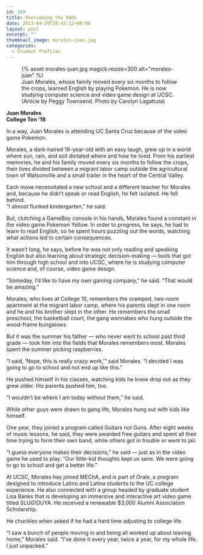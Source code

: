 ```yaml
---
id: 349
title: Overcoming the Odds
date: 2013-04-29T20:43:12+00:00
layout: post
excerpt: ""
thumbnail_image: morales-juan.jpg
categories:
  - Student Profiles
---
```

<figure class="inline-image right">
{% asset morales-juan.jpg magick:resize=300 alt="morales-juan" %}<figcaption>Juan Morales, whose family moved every six months to follow the crops, learned English by playing Pokemon. He is now studying computer science and video game design at UCSC. (Article by Peggy Townsend. Photo by Carolyn Lagattuta)</figcaption></figure>

**Juan Morales**  
 **College Ten ’18**

In a way, Juan Morales is attending UC Santa Cruz because of the video game Pokemon.

Morales, a dark-haired 18-year-old with an easy laugh, grew up in a world where sun, rain, and soil dictated where and how he lived. From his earliest memories, he and his family moved every six months to follow the crops, their lives divided between a migrant labor camp outside the agricultural town of Watsonville and a small trailer in the heart of the Central Valley.

Each move necessitated a new school and a different teacher for Morales and, because he didn&#8217;t speak or read English, he felt isolated. He fell behind.  
&#8220;I almost flunked kindergarten,&#8221; he said.

But, clutching a GameBoy console in his hands, Morales found a constant in the video game Pokemon Yellow. In order to progress, he says, he had to learn to read English, so he spent hours puzzling out the words, watching what actions led to certain consequences.

It wasn&#8217;t long, he says, before he was not only reading and speaking English but also learning about strategic decision-making — tools that got him through high school and into UCSC, where he is studying computer science and, of course, video game design.

&#8220;Someday, I&#8217;d like to have my own gaming company,&#8221; he said. &#8220;That would be amazing.&#8221;

Morales, who lives at College 10, remembers the cramped, two-room apartment at the migrant labor camp, where his parents slept in one room and he and his brother slept in the other. He remembers the small preschool, the basketball court, the gang wannabes who hung outside the wood-frame bungalows

But it was the summer his father — who never went to school past third grade — took him into the fields that Morales remembers most. Morales spent the summer picking raspberries.

&#8220;I said, &#8216;Nope, this is really crazy work,'&#8221; said Morales. &#8220;I decided I was going to go to school and not end up like this.&#8221;

He pushed himself in his classes, watching kids he knew drop out as they grew older. His parents pushed him, too.

&#8220;I wouldn&#8217;t be where I am today without them,&#8221; he said.

While other guys were drawn to gang life, Morales hung out with kids like himself.

One year, they joined a program called Guitars not Guns. After eight weeks of music lessons, he said, they were awarded free guitars and spent all their time trying to form their own band, while others got in trouble or went to jail.

&#8220;I guess everyone makes their decisions,&#8221; he said — just as in the video game he used to play. &#8220;Our little-kid thoughts kept us sane. We were going to go to school and get a better life.&#8221;

At UCSC, Morales has joined MEChA, and is part of Orale, a program designed to introduce Latino and Latina students to the UC college experience. He also connected with a group headed by graduate student Lisa Banks that is developing an immersive and interactive art video game titled SLUG!OUYA. He received a renewable $3,000 Alumni Association Scholarship.

He chuckles when asked if he had a hard time adjusting to college life.

&#8220;I saw a bunch of people moving in and being all worked up about leaving home,&#8221; Morales said. &#8220;I&#8217;ve done it every year, twice a year, for my whole life. I just unpacked.&#8221;
